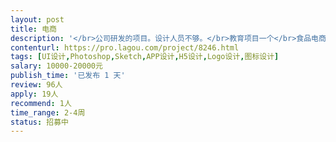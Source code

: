```yaml
---                
layout: post       
title: 电商           
description: '</br>公司研发的项目。设计人员不够。</br>教育项目一个</br>食品电商一个</br>物流综合平台一个。</br>具体详聊。</br>报价为单个项目报价。</br>'     
contenturl: https://pro.lagou.com/project/8246.html      
tags: [UI设计,Photoshop,Sketch,APP设计,H5设计,Logo设计,图标设计]            
salary: 10000-20000元          
publish_time: '已发布 1 天'         
review: 96人                   
apply: 19人                   
recommend: 1人                   
time_range: 2-4周              
status: 招募中                  
---                 
```

